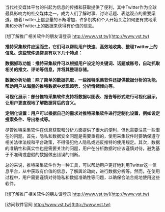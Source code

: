 当代社交媒体平台的兴起为信息的传播和获取提供了便利，其中Twitter作为全球最具影响力的社交媒体之一，成为人们了解时事、讨论话题、表达观点的重要渠道。随着Twitter上信息量的不断增加，许多机构和个人开始关注如何更有效地采集和分析Twitter上的数据来获得有价值的信息。

[想了解推广相关软件的朋友请登录 http://www.vst.tw](http://www.vst.tw)

**推特采集软件应运而生，它们可以帮助用户快速、高效地收集、整理Twitter上的信息。这些软件通常具有以下几个特点：**

**数据抓取功能：推特采集软件可以根据用户设定的关键词、话题或账号，自动抓取相关的推文、评论等信息，并将其整理存储。**

**数据分析功能：除了简单的数据抓取，一些推特采集软件还提供数据分析的功能，帮助用户从海量的推特数据中发现趋势、分析情绪倾向等。**

**可视化展示：部分推特采集软件支持将数据以图表、报告等形式进行可视化展示，让用户更直观地了解数据背后的含义。**

**定制化设置：用户可以根据自己的需求对推特采集软件进行定制化设置，例如设定搜索条件、导出格式等。**

尽管推特采集软件在信息获取和分析方面提供了很大的便利，但也需要注意一些潜在的问题。首先，隐私和数据安全问题是需要重视的，使用采集软件时要确保遵守相关法律法规和平台政策，不得侵犯他人隐私或违反推特的使用规定。其次，数据的准确性和真实性也是需要关注的问题，用户在分析数据时应该谨慎对待，避免基于不准确或虚假的数据做出错误的判断。

总的来说，推特采集软件作为一种工具，可以帮助用户更好地利用Twitter这一信息平台，从中获取有价值的信息，了解舆论动向，进行数据分析等。然而，在使用过程中，用户需要谨慎对待隐私和数据准确性等问题，以确保合法合规地使用这些软件。

[想了解推广相关软件的朋友请登录 http://www.vst.tw](http://www.vst.tw)


[访问软件官网 http://www.vst.tw](http://www.vst.tw)
